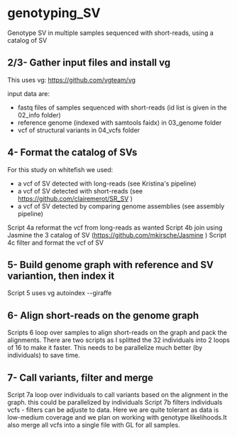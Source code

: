 # genotyping_SV
Genotype SV in multiple samples sequenced with short-reads, using a catalog of SV

## 2/3- Gather input files and install vg
This uses vg: https://github.com/vgteam/vg

input data are:
- fastq files of samples sequenced with short-reads (id list is given in the 02_info folder)
- reference genome (indexed with samtools faidx) in 03_genome folder
- vcf of structural variants in 04_vcfs folder

## 4- Format the catalog of SVs 
For this study on whitefish we used:
- a vcf of SV detected with long-reads (see Kristina's pipeline)
- a vcf of SV detected with short-reads (see https://github.com/clairemerot/SR_SV )
- a vcf of SV detected by comparing genome assemblies (see assembly pipeline)

Script 4a reformat the vcf from long-reads as wanted
Script 4b join using Jasmine the 3 catalog of SV (https://github.com/mkirsche/Jasmine )
Script 4c filter and format the vcf of SV

## 5- Build genome graph with reference and SV variantion, then index it

Script 5 uses vg autoindex --giraffe

## 6- Align short-reads on the genome graph

Scripts 6 loop over samples to align short-reads on the graph and pack the alignments. 
There are two scripts as I splitted the 32 individuals into 2 loops of 16 to make it faster. This needs to be parallelize much better (by individuals) to save time.

## 7- Call variants, filter and merge

Script 7a loop over individuals to call variants based on the alignment in the graph. this could be parallelized by individuals
Script 7b filters individuals vcfs - filters can be adjuste to data. Here we are quite tolerant as data is low-medium coverage and we plan on working with genotype likelihoods.It also merge all vcfs into a single file with GL for all samples.
